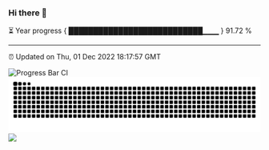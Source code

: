 ### Hi there 👋

⏳ Year progress { ███████████████████████████▁▁▁ } 91.72 %

---

⏰ Updated on Thu, 01 Dec 2022 18:17:57 GMT

![Progress Bar CI](https://github.com/liununu/liununu/workflows/Progress%20Bar%20CI/badge.svg)![](https://raw.githubusercontent.com/L1cardo/L1cardo/main/assets/github-contribution-grid-snake.svg)![](https://raw.githubusercontent.com/seesaws/seesaws/main/assets/github-contribution-grid-snake.svg)
